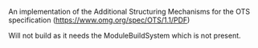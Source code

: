 An implementation of the Additional Structuring Mechanisms for the OTS specification (https://www.omg.org/spec/OTS/1.1/PDF)

Will not build as it needs the ModuleBuildSystem which is not present.
